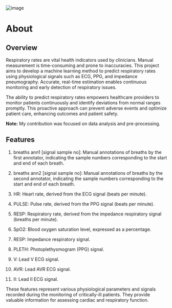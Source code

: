 ![image](https://github.com/saleminess00/RespiratoryRate/assets/92652356/a40a4a79-572a-4fbb-817b-2c888f27b102)
# About
## Overview
Respiratory rates are vital health indicators used by clinicians. Manual measurement is time-consuming and prone to inaccuracies. This project aims to develop a machine learning method to predict respiratory rates using physiological signals such as ECG, PPG, and impedance pneumography. Accurate, real-time estimation enables continuous monitoring and early detection of respiratory issues.

The ability to predict respiratory rates empowers healthcare providers to monitor patients continuously and identify deviations from normal ranges promptly. This proactive approach can prevent adverse events and optimize patient care, enhancing outcomes and patient safety.

**Note:** My contribution was focused on data analysis and pre-processing.
##  Features

1. breaths ann1 [signal sample no]: Manual annotations of breaths by the first annotator, indicating the sample numbers corresponding to the start and end of each breath.

2. breaths ann2 [signal sample no]: Manual annotations of breaths by the second annotator, indicating the sample numbers corresponding to the start and end of each breath.

3. HR: Heart rate, derived from the ECG signal (beats per minute).

4. PULSE: Pulse rate, derived from the PPG signal (beats per minute).

5. RESP: Respiratory rate, derived from the impedance respiratory signal (breaths per minute).

6. SpO2: Blood oxygen saturation level, expressed as a percentage.

7. RESP: Impedance respiratory signal.

8. PLETH: Photoplethysmogram (PPG) signal.

9. V: Lead V ECG signal.

10. AVR: Lead AVR ECG signal.

11. II: Lead II ECG signal.

These features represent various physiological parameters and signals recorded during the monitoring of critically-ill patients. They provide valuable information for assessing cardiac and respiratory function.
